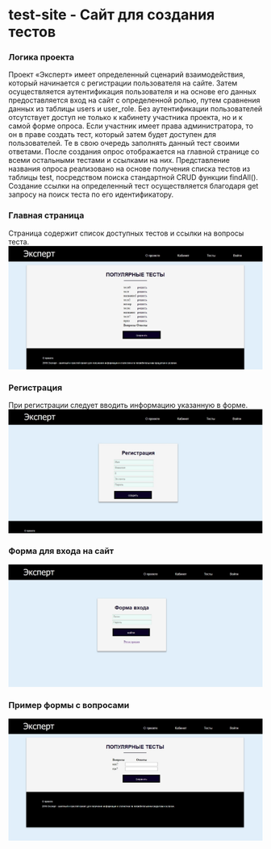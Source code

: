 # test-site - Сайт для создания тестов
 ### Логика проекта
  Проект «Эксперт» имеет определенный сценарий взаимодействия, который начинается с регистрации пользователя на сайте. Затем осуществляется аутентификация пользователя и на основе его данных предоставляется вход на сайт с определенной ролью, путем сравнения данных из таблицы users и user_role. Без аутентификации пользователей отсутствует доступ не только к кабинету участника проекта, но и к самой форме опроса.
  Если участник имеет права администратора, то он в праве создать тест, который затем будет доступен для пользователей. Те в свою очередь заполнять данный тест своими ответами. После создания опрос отображается на главной странице со всеми остальными тестами и ссылками на них. Представление названия опроса реализовано на основе получения списка тестов из таблицы test, посредством поиска стандартной CRUD функции findAll(). Создание ссылки на определенный тест осуществляется благодаря get запросу на поиск теста по его идентификатору.
 ### Главная страница  
Страница содержит список доступных тестов и ссылки на вопросы теста. 
![alt text](https://github.com/Alenale/test-site/blob/master/homePage.jpg)
 ### Регистрация 
 При регистрации следует вводить информацию указанную в форме.
 ![alt text](https://github.com/Alenale/test-site/blob/master/registrationPage.jpg)
 ### Форма для входа на сайт
 ![alt text](https://github.com/Alenale/test-site/blob/master/loginPage.jpg)
 ### Пример формы с вопросами
 ![alt text](https://github.com/Alenale/test-site/blob/master/questionPage.jpg)
 
